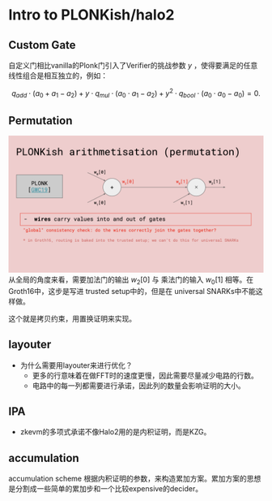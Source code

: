 # Intro to PLONKish/halo2
## Custom Gate
自定义门相比vanilla的Plonk门引入了Verifier的挑战参数 $y$ ，使得要满足的任意线性组合是相互独立的，例如：

$$
q_{add} \cdot (a_0 + a_1 - a_2) + y \cdot q_{mul} \cdot (a_0 \cdot a_1 - a_2) + y^2 \cdot q_{bool} \cdot (a_0 \cdot a_0 - a_0) = 0.
$$

## Permutation
![](./img/plonkish_arithmetisation.png)
从全局的角度来看，需要加法门的输出 $w_2[0]$ 与 乘法门的输入 $w_0[1]$ 相等。在Groth16中，这步是写进 trusted setup中的，但是在 universal SNARKs中不能这样做。

这个就是拷贝约束，用置换证明来实现。


## layouter
* 为什么需要用layouter来进行优化？
    * 更多的行意味着在做FFT时的速度更慢，因此需要尽量减少电路的行数。
    * 电路中的每一列都需要进行承诺，因此列的数量会影响证明的大小。

## IPA
* zkevm的多项式承诺不像Halo2用的是内积证明，而是KZG。

## accumulation
accumulation scheme
根据内积证明的参数，来构造累加方案。累加方案的思想是分割成一些简单的累加步和一个比较expensive的decider。